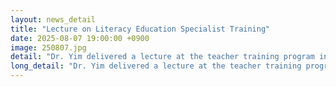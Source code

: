 ```yaml
---
layout: news_detail
title: "Lecture on Literacy Education Specialist Training"
date: 2025-08-07 19:00:00 +0900
image: 250807.jpg
detail: "Dr. Yim delivered a lecture at the teacher training program in Jeju, aimed at cultivating literacy education specialists."
long_detail: "Dr. Yim delivered a lecture at the teacher training program in Jeju, aimed at cultivating literacy education specialists."
---
```

